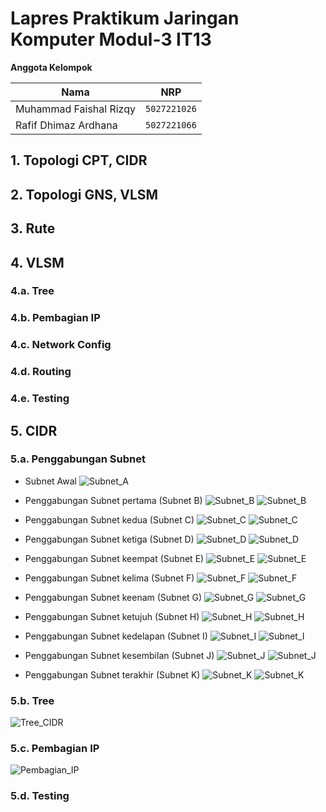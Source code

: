 # Lapres Praktikum Jaringan Komputer Modul-3 IT13
**Anggota Kelompok**

| Nama                   | NRP          |
| ---------------------- | ------------ |
| Muhammad Faishal Rizqy | `5027221026` |
| Rafif Dhimaz Ardhana   | `5027221066` |

## 1. Topologi CPT, CIDR

## 2. Topologi GNS, VLSM

## 3. Rute

## 4. VLSM
### 4.a. Tree
### 4.b. Pembagian IP
### 4.c. Network Config
### 4.d. Routing
### 4.e. Testing

## 5. CIDR
### 5.a. Penggabungan Subnet

- Subnet Awal
![Subnet_A](https://github.com/ishal24/Jarkom-Modul-4-IT13-2024/blob/main/img/subnet/Subnet%20A.png)

- Penggabungan Subnet pertama (Subnet B)
![Subnet_B](https://github.com/ishal24/Jarkom-Modul-4-IT13-2024/blob/main/img/subnet/Subnet%20B.png)
![Subnet_B](https://github.com/ishal24/Jarkom-Modul-4-IT13-2024/blob/main/img/penggabungan/B.png)

- Penggabungan Subnet kedua (Subnet C)
![Subnet_C](https://github.com/ishal24/Jarkom-Modul-4-IT13-2024/blob/main/img/subnet/Subnet%20C.png)
![Subnet_C](https://github.com/ishal24/Jarkom-Modul-4-IT13-2024/blob/main/img/penggabungan/C.png)

- Penggabungan Subnet ketiga (Subnet D)
![Subnet_D](https://github.com/ishal24/Jarkom-Modul-4-IT13-2024/blob/main/img/subnet/Subnet%20D.png)
![Subnet_D](https://github.com/ishal24/Jarkom-Modul-4-IT13-2024/blob/main/img/penggabungan/D.png)

- Penggabungan Subnet keempat (Subnet E)
![Subnet_E](https://github.com/ishal24/Jarkom-Modul-4-IT13-2024/blob/main/img/subnet/Subnet%20E.png)
![Subnet_E](https://github.com/ishal24/Jarkom-Modul-4-IT13-2024/blob/main/img/penggabungan/E.png)

- Penggabungan Subnet kelima (Subnet F)
![Subnet_F](https://github.com/ishal24/Jarkom-Modul-4-IT13-2024/blob/main/img/subnet/Subnet%20F.png)
![Subnet_F](https://github.com/ishal24/Jarkom-Modul-4-IT13-2024/blob/main/img/penggabungan/F.png)

- Penggabungan Subnet keenam (Subnet G)
![Subnet_G](https://github.com/ishal24/Jarkom-Modul-4-IT13-2024/blob/main/img/subnet/Subnet%20G.png)
![Subnet_G](https://github.com/ishal24/Jarkom-Modul-4-IT13-2024/blob/main/img/penggabungan/G.png)

- Penggabungan Subnet ketujuh (Subnet H)
![Subnet_H](https://github.com/ishal24/Jarkom-Modul-4-IT13-2024/blob/main/img/subnet/Subnet%20H.png)
![Subnet_H](https://github.com/ishal24/Jarkom-Modul-4-IT13-2024/blob/main/img/penggabungan/H.png)

- Penggabungan Subnet kedelapan (Subnet I)
![Subnet_I](https://github.com/ishal24/Jarkom-Modul-4-IT13-2024/blob/main/img/subnet/Subnet%20I.png)
![Subnet_I](https://github.com/ishal24/Jarkom-Modul-4-IT13-2024/blob/main/img/penggabungan/I.png)

- Penggabungan Subnet kesembilan (Subnet J)
![Subnet_J](https://github.com/ishal24/Jarkom-Modul-4-IT13-2024/blob/main/img/subnet/Subnet%20J.png)
![Subnet_J](https://github.com/ishal24/Jarkom-Modul-4-IT13-2024/blob/main/img/penggabungan/J.png)

- Penggabungan Subnet terakhir (Subnet K)
![Subnet_K](https://github.com/ishal24/Jarkom-Modul-4-IT13-2024/blob/main/img/subnet/Subnet%20K.png)
![Subnet_K](https://github.com/ishal24/Jarkom-Modul-4-IT13-2024/blob/main/img/penggabungan/K.png)

### 5.b. Tree
![Tree_CIDR](https://github.com/ishal24/Jarkom-Modul-4-IT13-2024/blob/main/img/tree/Tree-CIDR.jpg)

### 5.c. Pembagian IP
![Pembagian_IP](https://github.com/ishal24/Jarkom-Modul-4-IT13-2024/blob/main/img/Pembagian-IP-CIDR.png)

### 5.d. Testing